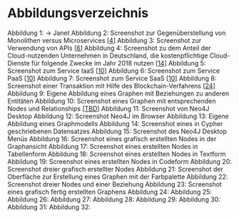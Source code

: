 # Abbildungsverzeichnis

Abbildung 1: -> Janet
Abbildung 2: Screenshot zur Gegenüberstellung von Monolithen versus Microservices [[4](https://www.redhat.com/de/topics/microservices/what-are-microservices)]
Abbildung 3: Screenshot zur Verwendung von APIs [[6](https://www.redhat.com/de/topics/api/what-are-application-programming-interfaces)]
Abbildung 4: Screenshot zu dem Anteil der Cloud-nutzenden Unternehmen in Deutschland, die kostenpflichtige Cloud-Dienste für folgende Zwecke im Jahr 2018 nutzen [[14](https://de.statista.com/statistik/daten/studie/381830/umfrage/einsatzzwecke-von-cloud-computing-in-unternehmen-in-deutschland/)]
Abbildung 5: Screenshot zum Service IaaS [[10](https://aws.amazon.com/de/what-is-cloud-computing/?nc1=f_cc)]
Abbildung 6: Screenshot zum Service PaaS [[10](https://aws.amazon.com/de/what-is-cloud-computing/?nc1=f_cc)]
Abbildung 7: Screenshot zum Service SaaS [[10](https://aws.amazon.com/de/what-is-cloud-computing/?nc1=f_cc)]
Abbildung 8: Screenshot einer Transaktion mit Hilfe des Blockchain-Verfahrens [[24](https://www.bwi.de/news-blog/blog/blockchain-interview/)]
Abbildung 9: Eigene Abbildung eines Graphen mit Beziehungen zu anderen Entitäten
Abbildung 10: Screenshot eines Graphen mit entsprechenden Nodes und Relationships [[TBD](https://neo4j.com/developer/get-started/)]
Abbildung 11: Screenshot von Neo4J Desktop
Abbildung 12: Screenshot Neo4J im Browser
Abbildung 13: Eigene Abbildung eines Graphmodells
Abbildung 14: Screenshot eines in Cypher geschriebenen Datensatzes
Abbildung 15: Screenshot des Neo4J Desktop Menüs
Abbildung 16: Screenshot eines grafisch erstellten Nodes in der Graphansicht
Abbildung 17: Screenshot eines erstellten Nodes in Tabellenform
Abbildung 18: Screenshot eines erstellten Nodes in Textform
Abbildung 19: Screenshot eines erstellten Nodes in Codeform
Abbildung 20: Screenshot dreier grafisch erstellter Nodes
Abbildung 21: Screenshot der Oberfläche zur Erstellung eines Graphen mit der Farbpalette
Abbildung 22: Screenshot dreier Nodes und einer Beziehung
Abbildung 23: Screenshot eines grafisch fertig erstellten Graphens
Abbildung 24:
Abbildung 25:
Abbildung 26:
Abbildung 27:
Abbildung 28:
Abbildung 29:
Abbildung 30:
Abbildung 31:
Abbildung 32:
